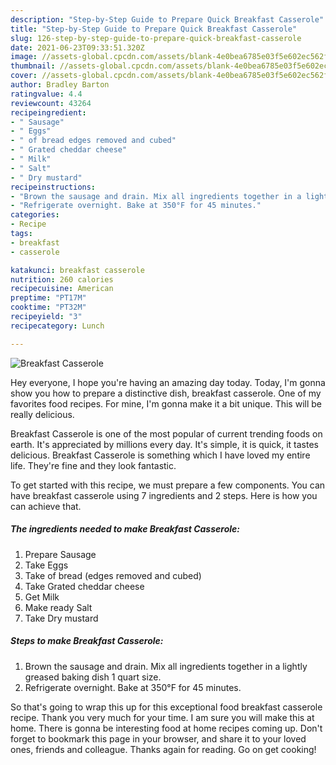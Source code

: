 ```yaml
---
description: "Step-by-Step Guide to Prepare Quick Breakfast Casserole"
title: "Step-by-Step Guide to Prepare Quick Breakfast Casserole"
slug: 126-step-by-step-guide-to-prepare-quick-breakfast-casserole
date: 2021-06-23T09:33:51.320Z
image: //assets-global.cpcdn.com/assets/blank-4e0bea6785e03f5e602ec562f230caae08da540cada707380b4fe1bbebba43da.png
thumbnail: //assets-global.cpcdn.com/assets/blank-4e0bea6785e03f5e602ec562f230caae08da540cada707380b4fe1bbebba43da.png
cover: //assets-global.cpcdn.com/assets/blank-4e0bea6785e03f5e602ec562f230caae08da540cada707380b4fe1bbebba43da.png
author: Bradley Barton
ratingvalue: 4.4
reviewcount: 43264
recipeingredient:
- " Sausage"
- " Eggs"
- " of bread edges removed and cubed"
- " Grated cheddar cheese"
- " Milk"
- " Salt"
- " Dry mustard"
recipeinstructions:
- "Brown the sausage and drain. Mix all ingredients together in a lightly greased baking dish 1 quart size."
- "Refrigerate overnight. Bake at 350°F for 45 minutes."
categories:
- Recipe
tags:
- breakfast
- casserole

katakunci: breakfast casserole 
nutrition: 260 calories
recipecuisine: American
preptime: "PT17M"
cooktime: "PT32M"
recipeyield: "3"
recipecategory: Lunch

---
```



![Breakfast Casserole](//assets-global.cpcdn.com/assets/blank-4e0bea6785e03f5e602ec562f230caae08da540cada707380b4fe1bbebba43da.png)

Hey everyone, I hope you're having an amazing day today. Today, I'm gonna show you how to prepare a distinctive dish, breakfast casserole. One of my favorites food recipes. For mine, I'm gonna make it a bit unique. This will be really delicious.



Breakfast Casserole is one of the most popular of current trending foods on earth. It's appreciated by millions every day. It's simple, it is quick, it tastes delicious. Breakfast Casserole is something which I have loved my entire life. They're fine and they look fantastic.


To get started with this recipe, we must prepare a few components. You can have breakfast casserole using 7 ingredients and 2 steps. Here is how you can achieve that.

<!--inarticleads1-->

##### The ingredients needed to make Breakfast Casserole:

1. Prepare  Sausage
1. Take  Eggs
1. Take  of bread (edges removed and cubed)
1. Take  Grated cheddar cheese
1. Get  Milk
1. Make ready  Salt
1. Take  Dry mustard




<!--inarticleads2-->

##### Steps to make Breakfast Casserole:

1. Brown the sausage and drain. Mix all ingredients together in a lightly greased baking dish 1 quart size.
1. Refrigerate overnight. Bake at 350°F for 45 minutes.




So that's going to wrap this up for this exceptional food breakfast casserole recipe. Thank you very much for your time. I am sure you will make this at home. There is gonna be interesting food at home recipes coming up. Don't forget to bookmark this page in your browser, and share it to your loved ones, friends and colleague. Thanks again for reading. Go on get cooking!

